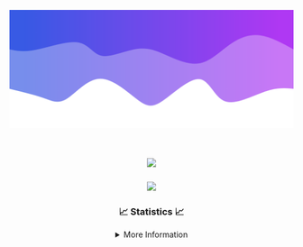 ![Header](./IMG_4001.png)
<div align="center">

<h1 align="center">
  <a href="https://git.io/typing-svg">
    <img src="https://readme-typing-svg.herokuapp.com/?lines=Welcome+to+my+profile!+👋;JavaScript+developer.;&center=true&size=25">
  </a>
</h1>

<p align="center">
  <img src="https://lanyard.cnrad.dev/api/624702585596805130" />
</p>

### 📈 Statistics 📈
<details>
    <summary>More Information</summary>
    <br/>

<!--START_SECTION:waka-->
![Code Time](http://img.shields.io/badge/Code%20Time-115%20hrs%2022%20mins-blue)

![Profile Views](http://img.shields.io/badge/Profile%20Views-0-blue)

**🐱 My GitHub Data** 

> 📦 2.3 kB Used in GitHub's Storage 
 > 
> 🏆 3 Contributions in the Year 2024
 > 
> 🚫 Not Opted to Hire
 > 
> 📜 5 Public Repositories 
 > 
> 🔑 1 Private Repositories 
 > 
**I'm an Early 🐤** 

```text
🌞 Morning                247 commits         ██████░░░░░░░░░░░░░░░░░░░   23.59 % 
🌆 Daytime                381 commits         █████████░░░░░░░░░░░░░░░░   36.39 % 
🌃 Evening                376 commits         █████████░░░░░░░░░░░░░░░░   35.91 % 
🌙 Night                  43 commits          █░░░░░░░░░░░░░░░░░░░░░░░░   04.11 % 
```
📅 **I'm Most Productive on Wednesday** 

```text
Monday                   108 commits         ███░░░░░░░░░░░░░░░░░░░░░░   10.32 % 
Tuesday                  148 commits         ████░░░░░░░░░░░░░░░░░░░░░   14.14 % 
Wednesday                231 commits         ██████░░░░░░░░░░░░░░░░░░░   22.06 % 
Thursday                 219 commits         █████░░░░░░░░░░░░░░░░░░░░   20.92 % 
Friday                   135 commits         ███░░░░░░░░░░░░░░░░░░░░░░   12.89 % 
Saturday                 82 commits          ██░░░░░░░░░░░░░░░░░░░░░░░   07.83 % 
Sunday                   124 commits         ███░░░░░░░░░░░░░░░░░░░░░░   11.84 % 
```


📊 **This Week I Spent My Time On** 

```text
🕑︎ Time Zone: America/New_York

💬 Programming Languages: 
Java                     14 hrs 22 mins      ██████████████████████░░░   88.72 % 
Kotlin                   1 hr 21 mins        ██░░░░░░░░░░░░░░░░░░░░░░░   08.35 % 
XML                      17 mins             ░░░░░░░░░░░░░░░░░░░░░░░░░   01.82 % 
YAML                     6 mins              ░░░░░░░░░░░░░░░░░░░░░░░░░   00.68 % 
IDEA_MODULE              1 min               ░░░░░░░░░░░░░░░░░░░░░░░░░   00.18 % 

🔥 Editors: 
IntelliJ                 16 hrs 12 mins      █████████████████████████   100.00 % 

🐱‍💻 Projects: 
HCTeams                  13 hrs 8 mins       ████████████████████░░░░░   81.10 % 
Cobalt                   1 hr 40 mins        ███░░░░░░░░░░░░░░░░░░░░░░   10.30 % 
Mercury                  1 hr 21 mins        ██░░░░░░░░░░░░░░░░░░░░░░░   08.40 % 
Carbon                   1 min               ░░░░░░░░░░░░░░░░░░░░░░░░░   00.12 % 
Sodium                   0 secs              ░░░░░░░░░░░░░░░░░░░░░░░░░   00.09 % 

💻 Operating System: 
Windows                  16 hrs 12 mins      █████████████████████████   100.00 % 
```

**I Mostly Code in Java** 

```text
Java                     22 repos            ██████████████████████░░░   88.00 % 
JavaScript               2 repos             ██░░░░░░░░░░░░░░░░░░░░░░░   08.00 % 
C++                      1 repo              █░░░░░░░░░░░░░░░░░░░░░░░░   04.00 % 
```



**Timeline**

![Lines of Code chart](https://raw.githubusercontent.com/DevDipin/DevDipin/main/assets/bar_graph.png)


 Last Updated on 06/03/2024 20:09:59 UTC
<!--END_SECTION:waka-->

![Footer](./IMG_4002.png)